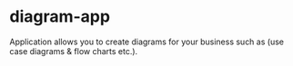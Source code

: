 # diagram-app
Application allows you to create diagrams for your business such as (use case diagrams & flow charts etc.).
